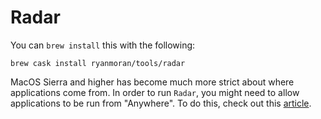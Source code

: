 # Radar

You can `brew install` this with the following:
```
brew cask install ryanmoran/tools/radar
```

MacOS Sierra and higher has become much more strict about where
applications come from. In order to run `Radar`, you might need
to allow applications to be run from "Anywhere". To do this,
check out this
[article](http://osxdaily.com/2016/09/27/allow-apps-from-anywhere-macos-gatekeeper/).
